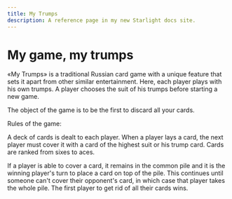 ```yaml
---
title: My Trumps
description: A reference page in my new Starlight docs site.
---
```


# My game, my trumps
 
«My Trumps» is a traditional Russian card game with a unique feature that sets it apart from other similar entertainment. Here, each player plays with his own trumps. A player chooses the suit of his trumps before starting a new game.
 
The object of the game is to be the first to discard all your cards.
 
Rules of the game:
 
A deck of cards is dealt to each player. When a player lays a card, the next player must cover it with a card of the highest suit or his trump card. Cards are ranked from sixes to aces.

If a player is able to cover a card, it remains in the common pile and it is the winning player's turn to place a card on top of the pile. This continues until someone can't cover their opponent's card, in which case that player takes the whole pile. The first player to get rid of all their cards wins.